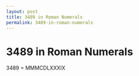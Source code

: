 ```yaml
---
layout: post
title: 3489 in Roman Numerals
permalink: 3489-in-roman-numerals
---
```


# 3489 in Roman Numerals

3489 = MMMCDLXXXIX
